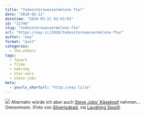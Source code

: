 ```yaml
---
title: "Todessternwassermelone ftw!"
date: "2010-03-21"
datetime: "2010-03-21 02:43:01"
id: "11746"
slug: "todessternwassermelone-ftw"
url: "https://eay.cc/2010/todessternwassermelone-ftw/"
author: "eay"
format: "post"
categories:
  - the-others
tags:
  - fanart
  - filme
  - nahrung
  - star-wars
  - steve-jobs
meta:
  - yourls_shorturl: "http://eay.li/ie"
---
```


[![](https://eay.cc/uploads/2010/deathstarwatermelon.jpg)](http://www.flickr.com/photos/56624456@N00/3457714371/) Alternativ würde ich aber auch [Steve Jobs' Käsekopf](http://www.thecooksden.com/steve-jobs-cheese-head/) nehmen... Omnomnom. (Foto von [Silverisdead](http://www.flickr.com/photos/56624456@N00/3457714371/), via [Laughing Squid](http://laughingsquid.com/death-star-watermelon/))

